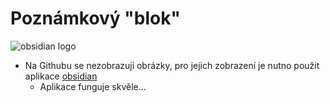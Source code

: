 # Poznámkový "blok"

![obsidian logo](https://external-content.duckduckgo.com/iu/?u=https%3A%2F%2Fupload.wikimedia.org%2Fwikipedia%2Fcommons%2Fthumb%2F1%2F10%2F2023_Obsidian_logo.svg%2F240px-2023_Obsidian_logo.svg.png&f=1&nofb=1&ipt=6c2882144b97fa03ac1269054587e3c2d46377232e0da29bf0039c4282fd26c0&ipo=images)

- Na Githubu se nezobrazují obrázky, pro jejich zobrazení je nutno použit aplikace [obsidian](https://obsidian.md)
	- Aplikace funguje skvěle...